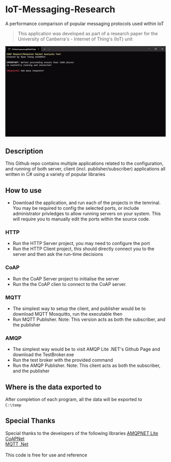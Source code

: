 # IoT-Messaging-Research
A performance comparison of popular messaging protocols used within IoT

> This application was developed as part of a research paper for the University of Canberra's - Internet of Thing's (IoT) unit

<img src="https://raw.githubusercontent.com/RyannYoung/IoT-Messaging-Research/master/Assets/output.gif?raw=true"/>

## Description
This Github repo contains multiple applications related to the configuration, and running of both server, client (incl. publisher/subscriber) applications all written in C# using a variety of popular libraries

## How to use
- Download the application, and run each of the projects in the temrinal. You may be required to config the selected ports, or include administrator privledges to allow running servers on your system. This will require you to manually edit the ports within the source code. 

### HTTP
- Run the HTTP Server project, you may need to configure the port <br/>
- Run the HTTP Client project, this should directly connect you to the server and then ask the run-time decisions

### CoAP
- Run the CoAP Server project to initialise the server <br/>
- Run the the CoAP clien to connect to the CoAP server.

### MQTT
- The simplest way to setup the client, and publisher would be to download MQTT Mosquitto, run the executable then
- Run MQTT Publisher. Note: This version acts as both the subscriber, and the publisher

### AMQP
- The simplest way would be to visit AMQP Lite .NET's Github Page and download the TestBroker.exe
- Run the test broker with the provided command
- Run the AMQP Publisher. Note: This client acts as both the subscriber, and the publisher

## Where is the data exported to
After completion of each program, all the data will be exported to <br/> 
`C:\temp`

## Special Thanks
Special thanks to the developers of the following libraries
[AMQPNET Lite](https://github.com/Azure/amqpnetlite)</br>
[CoAPNet](https://github.com/smeshlink/CoAP.NET)<br/>
[MQTT .Net](https://github.com/dotnet/MQTTnet)<br/>
<br/>
This code is free for use and reference

